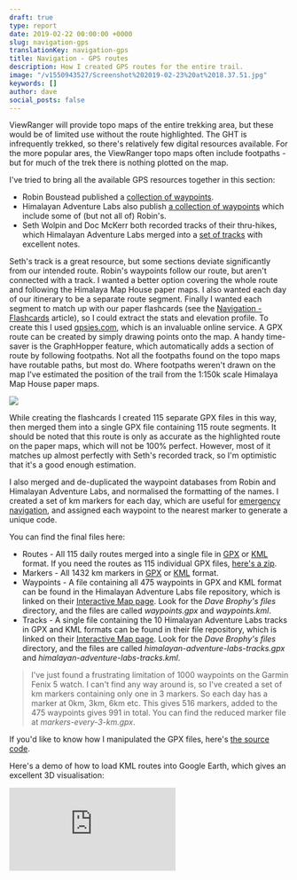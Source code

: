 ```yaml
---
draft: true
type: report
date: 2019-02-22 00:00:00 +0000
slug: navigation-gps
translationKey: navigation-gps
title: Navigation - GPS routes
description: How I created GPS routes for the entire trail.
image: "/v1550943527/Screenshot%202019-02-23%20at%2018.37.51.jpg"
keywords: []
author: dave
social_posts: false
---
```

ViewRanger will provide topo maps of the entire trekking area, but these would be of limited use without the route highlighted. The GHT is infrequently trekked, so there's relatively few digital resources available. For the more popular ares, the ViewRanger topo maps often include footpaths - but for much of the trek there is nothing plotted on the map.

I've tried to bring all the available GPS resources together in this section:

* Robin Boustead published a [collection of waypoints](http://www.greathimalayatrail.com/gps.php?cId=2).
* Himalayan Adventure Labs also publish [a collection of waypoints](https://www.himalayanadventurelabs.com/great-himalaya-trail/interactive-map-great-himalayan-trail/) which include some of (but not all of) Robin's.
* Seth Wolpin and Doc McKerr both recorded tracks of their thru-hikes, which Himalayan Adventure Labs merged into a [set of tracks](https://www.himalayanadventurelabs.com/great-himalaya-trail/interactive-map-great-himalayan-trail/) with excellent notes.

Seth's track is a great resource, but some sections deviate significantly from our intended route. Robin's waypoints follow our route, but aren't connected with a track. I wanted a better option covering the whole route and following the Himalaya Map House paper maps. I also wanted each day of our itinerary to be a separate route segment. Finally I wanted each segment to match up with our paper flashcards (see the [Navigation - Flashcards](/expeditions/great-himalaya-trail/navigation-flashcards/) article), so I could extract the stats and elevation profile. To create this I used [gpsies.com](https://www.gpsies.com/ "www.gpsies.com"), which is an invaluable online service. A GPX route can be created by simply drawing points onto the map. A handy time-saver is the GraphHopper feature, which automatically adds a section of route by following footpaths. Not all the footpaths found on the topo maps have routable paths, but most do. Where footpaths weren't drawn on the map I've estimated the position of the trail from the 1:150k scale Himalaya Map House paper maps.

![](https://res.cloudinary.com/wildernessprime/image/upload/w_1000,dpr_auto/v1550946659/Screenshot%202019-02-23%20at%2009.29.48.jpg)

While creating the flashcards I created 115 separate GPX files in this way, then merged them into a single GPX file containing 115 route segments. It should be noted that this route is only as accurate as the highlighted route on the paper maps, which will not be 100% perfect. However, most of it matches up almost perfectly with Seth's recorded track, so I'm optimistic that it's a good enough estimation.

I also merged and de-duplicated the waypoint databases from Robin and Himalayan Adventure Labs, and normalised the formatting of the names. I created a set of km markers for each day, which are useful for [emergency navigation](/expeditions/great-himalaya-trail/navigation-emergencies/), and assigned each waypoint to the nearest marker to generate a unique code.

You can find the final files here:

* Routes - All 115 daily routes merged into a single file in [GPX](https://www.dropbox.com/s/s5p5neji22fi0bu/routes.gpx?dl=1) or [KML](https://www.dropbox.com/s/g25xzr6rs4omm4o/routes.kml?dl=1) format. If you need the routes as 115 individual GPX files, [here's a zip](https://www.dropbox.com/s/m6giufmdi3pq9y1/routes.zip?dl=1).  
* Markers - All 1432 km markers in [GPX](https://www.dropbox.com/s/mk0kvn48uk2lva1/markers.gpx?dl=1) or [KML](https://www.dropbox.com/s/vfa60081uswczuo/markers.kml?dl=1) format.  
* Waypoints - A file containing all 475 waypoints in GPX and KML format can be found in the Himalayan Adventure Labs file repository, which is linked on their [Interactive Map page](https://www.himalayanadventurelabs.com/great-himalaya-trail/interactive-map-great-himalayan-trail/). Look for the _Dave Brophy's files_ directory, and the files are called _waypoints.gpx_ and _waypoints.kml_.  
* Tracks - A single file containing the 10 Himalayan Adventure Labs tracks in GPX and KML formats can be found in their file repository, which is linked on their [Interactive Map page](https://www.himalayanadventurelabs.com/great-himalaya-trail/interactive-map-great-himalayan-trail/). Look for the _Dave Brophy's files_ directory, and the files are called _himalayan-adventure-labs-tracks.gpx_ and _himalayan-adventure-labs-tracks.kml_.
 
> I've just found a frustrating limitation of 1000 waypoints on the Garmin Fenix 5 watch. I can't find any way around is, so I've created a set of km markers containing only one in 3 markers. So each day has a marker at 0km, 3km, 6km etc. This gives 516 markers, added to the 475 waypoints gives 991 in total. You can find the reduced marker file at _markers-every-3-km.gpx_.
 
If you'd like to know how I manipulated the GPX files, here's [the source code](https://github.com/dave/gpx/blob/master/main.go).
 
Here's a demo of how to load KML routes into Google Earth, which gives an excellent 3D visualisation:

<iframe class="youtube" src="https://www.youtube.com/embed/aghBgeKEsR4" frameborder="0" allow="accelerometer; autoplay; encrypted-media; gyroscope; picture-in-picture" allowfullscreen></iframe>

